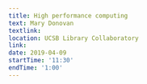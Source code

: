 ```yaml
---
title: High performance computing
text: Mary Donovan
textlink: 
location: UCSB Library Collaboratory
link: 
date: 2019-04-09
startTime: '11:30'
endTime: '1:00'
---
```

